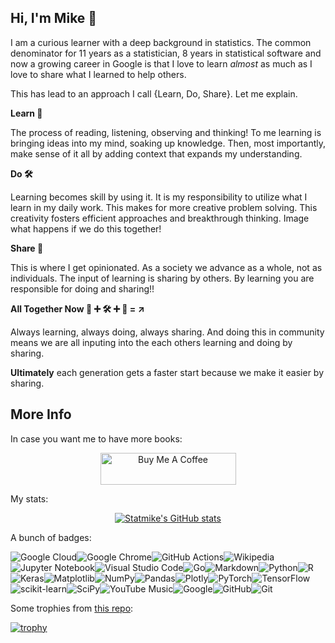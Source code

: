 ## Hi, I'm Mike :wave:

I am a curious learner with a deep background in statistics. The common denominator for 11 years as a statistician, 8 years in statistical software and now a growing career in Google is that I love to learn *almost* as much as I love to share what I learned to help others.

This has lead to an approach I call {Learn,  Do, Share}.  Let me explain.

**Learn :book:**

The process of reading, listening, observing and thinking!  To me learning is bringing ideas into my mind, soaking up knowledge. Then, most importantly, make sense of it all by adding context that expands my understanding.

**Do :hammer_and_wrench:**

Learning becomes skill by using it.  It is my responsibility to utilize what I learn in my daily work.  This makes for more creative problem solving.  This creativity fosters efficient approaches and breakthrough thinking.  Image what happens if we do this together!

**Share :open_hands:**

This is where I get opinionated.  As a society we advance as a whole, not as individuals.  The input of learning is sharing by others.  By learning you are responsible for doing and sharing!!

**All Together Now :book: :heavy_plus_sign: :hammer_and_wrench: :heavy_plus_sign: :open_hands: = :arrow_upper_right:**

Always learning, always doing, always sharing.  And doing this in community means we are all inputing into the each others learning and doing by sharing.  

**Ultimately** each generation gets a faster start because we make it easier by sharing.

## More Info

In case you want me to have more books:
<div align="center">

<a href="https://www.buymeacoffee.com/statmike" target="_blank"><img src="https://cdn.buymeacoffee.com/buttons/arial-blue.png" alt="Buy Me A Coffee" style="height: 51px !important;width: 217px !important;" ></a>

</div>

My stats:

<div align="center">

[![Statmike's GitHub stats](https://github-readme-stats.vercel.app/api?username=statmike&show_icons=true&theme=transparent)](https://github.com/anuraghazra/github-readme-stats)

</div>


A bunch of badges:

![Google Cloud](https://img.shields.io/badge/GoogleCloud-%234285F4.svg?style=for-the-badge&logo=google-cloud&logoColor=white)![Google Chrome](https://img.shields.io/badge/Google%20Chrome-4285F4?style=for-the-badge&logo=GoogleChrome&logoColor=white)![GitHub Actions](https://img.shields.io/badge/github%20actions-%232671E5.svg?style=for-the-badge&logo=githubactions&logoColor=white)![Wikipedia](https://img.shields.io/badge/Wikipedia-%23000000.svg?style=for-the-badge&logo=wikipedia&logoColor=white)![Jupyter Notebook](https://img.shields.io/badge/jupyter-%23FA0F00.svg?style=for-the-badge&logo=jupyter&logoColor=white)![Visual Studio Code](https://img.shields.io/badge/Visual%20Studio%20Code-0078d7.svg?style=for-the-badge&logo=visual-studio-code&logoColor=white)![Go](https://img.shields.io/badge/go-%2300ADD8.svg?style=for-the-badge&logo=go&logoColor=white)![Markdown](https://img.shields.io/badge/markdown-%23000000.svg?style=for-the-badge&logo=markdown&logoColor=white)![Python](https://img.shields.io/badge/python-3670A0?style=for-the-badge&logo=python&logoColor=ffdd54)![R](https://img.shields.io/badge/r-%23276DC3.svg?style=for-the-badge&logo=r&logoColor=white)![Keras](https://img.shields.io/badge/Keras-%23D00000.svg?style=for-the-badge&logo=Keras&logoColor=white)![Matplotlib](https://img.shields.io/badge/Matplotlib-%23ffffff.svg?style=for-the-badge&logo=Matplotlib&logoColor=black)![NumPy](https://img.shields.io/badge/numpy-%23013243.svg?style=for-the-badge&logo=numpy&logoColor=white)![Pandas](https://img.shields.io/badge/pandas-%23150458.svg?style=for-the-badge&logo=pandas&logoColor=white)![Plotly](https://img.shields.io/badge/Plotly-%233F4F75.svg?style=for-the-badge&logo=plotly&logoColor=white)![PyTorch](https://img.shields.io/badge/PyTorch-%23EE4C2C.svg?style=for-the-badge&logo=PyTorch&logoColor=white)![TensorFlow](https://img.shields.io/badge/TensorFlow-%23FF6F00.svg?style=for-the-badge&logo=TensorFlow&logoColor=white)![scikit-learn](https://img.shields.io/badge/scikit--learn-%23F7931E.svg?style=for-the-badge&logo=scikit-learn&logoColor=white)![SciPy](https://img.shields.io/badge/SciPy-%230C55A5.svg?style=for-the-badge&logo=scipy&logoColor=%white)![YouTube Music](https://img.shields.io/badge/YouTube_Music-FF0000?style=for-the-badge&logo=youtube-music&logoColor=white)![Google](https://img.shields.io/badge/google-4285F4?style=for-the-badge&logo=google&logoColor=white)![GitHub](https://img.shields.io/badge/github-%23121011.svg?style=for-the-badge&logo=github&logoColor=white)![Git](https://img.shields.io/badge/git-%23F05033.svg?style=for-the-badge&logo=git&logoColor=white)

Some trophies from [this repo](https://github.com/ryo-ma/github-profile-trophy):

[![trophy](https://github-profile-trophy.vercel.app/?username=statmike&rank=S,SS,SSS,A,AA,AAA,SECRET)](https://github.com/ryo-ma/github-profile-trophy)




<!--
**statmike/statmike** is a ✨ _special_ ✨ repository because its `README.md` (this file) appears on your GitHub profile.

Here are some ideas to get you started:

- 🔭 I’m currently working on ...
- 🌱 I’m currently learning ...
- 👯 I’m looking to collaborate on ...
- 🤔 I’m looking for help with ...
- 💬 Ask me about ...
- 📫 How to reach me: ...
- 😄 Pronouns: ...
- ⚡ Fun fact: ...
-->
